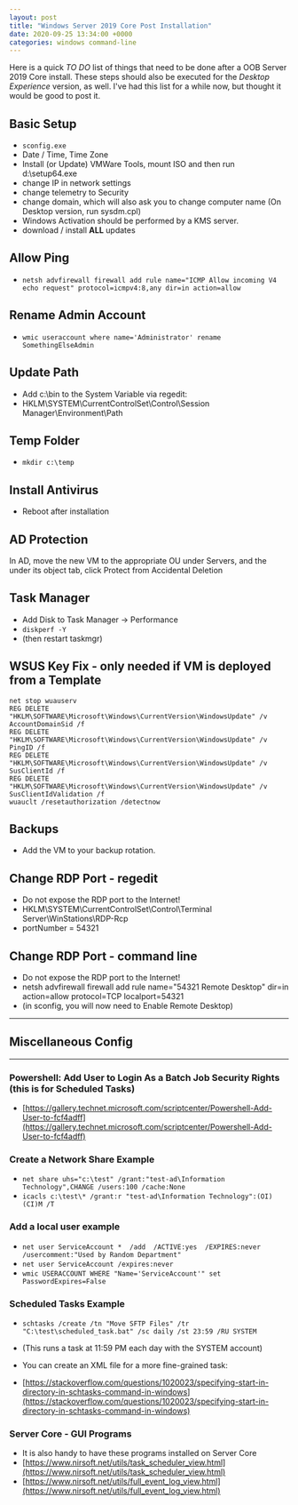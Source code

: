 ```yaml
---
layout: post
title: "Windows Server 2019 Core Post Installation"
date: 2020-09-25 13:34:00 +0000
categories: windows command-line
---
```


Here is a quick *TO DO* list of things that need to be done after a OOB Server 2019 Core install.  These steps should also be executed for the *Desktop Experience* version, as well. I've had this list for a while now, but thought it would be good to post it.

## Basic Setup
* `sconfig.exe`
* Date / Time, Time Zone
* Install (or Update) VMWare Tools, mount ISO and then run d:\setup64.exe
* change IP in network settings
* change telemetry to Security
* change domain, which will also ask you to change computer name (On Desktop version, run sysdm.cpl)
* Windows Activation should be performed by a KMS server.
* download / install **ALL** updates

## Allow Ping
* `netsh advfirewall firewall add rule name="ICMP Allow incoming V4 echo request" protocol=icmpv4:8,any dir=in action=allow`

## Rename Admin Account
* `wmic useraccount where name='Administrator' rename SomethingElseAdmin`

## Update Path
* Add c:\bin to the System Variable via regedit:
* HKLM\SYSTEM\CurrentControlSet\Control\Session Manager\Environment\Path

## Temp Folder
* `mkdir c:\temp`

## Install Antivirus
* Reboot after installation

## AD Protection
In AD, move the new VM to the appropriate OU under Servers, and the under its object tab, click Protect from Accidental Deletion

## Task Manager
* Add Disk to Task Manager -> Performance
* `diskperf -Y`
* (then restart taskmgr)

## WSUS Key Fix - only needed if VM is deployed from a Template
```
net stop wuauserv
REG DELETE "HKLM\SOFTWARE\Microsoft\Windows\CurrentVersion\WindowsUpdate" /v AccountDomainSid /f
REG DELETE "HKLM\SOFTWARE\Microsoft\Windows\CurrentVersion\WindowsUpdate" /v PingID /f
REG DELETE "HKLM\SOFTWARE\Microsoft\Windows\CurrentVersion\WindowsUpdate" /v SusClientId /f
REG DELETE "HKLM\SOFTWARE\Microsoft\Windows\CurrentVersion\WindowsUpdate" /v SusClientIdValidation /f
wuauclt /resetauthorization /detectnow
```

## Backups
* Add the VM to your backup rotation.

## Change RDP Port - regedit
* Do not expose the RDP port to the Internet!
* HKLM\SYSTEM\CurrentControlSet\Control\Terminal Server\WinStations\RDP-Rcp
* portNumber = 54321

## Change RDP Port - command line
* Do not expose the RDP port to the Internet!
* netsh advfirewall firewall add rule name="54321 Remote Desktop" dir=in action=allow protocol=TCP localport=54321
* (in sconfig, you will now need to Enable Remote Desktop)


___


## Miscellaneous Config

___

### Powershell: Add User to Login As a Batch Job Security Rights (this is for Scheduled Tasks)
* [https://gallery.technet.microsoft.com/scriptcenter/Powershell-Add-User-to-fcf4adff](https://gallery.technet.microsoft.com/scriptcenter/Powershell-Add-User-to-fcf4adff)

### Create a Network Share Example
* `net share uhs="c:\test" /grant:"test-ad\Information Technology",CHANGE /users:100 /cache:None`
* `icacls c:\test\* /grant:r "test-ad\Information Technology":(OI)(CI)M /T`

### Add a local user example
* `net user ServiceAccount *  /add  /ACTIVE:yes  /EXPIRES:never /usercomment:"Used by Random Department"`
* `net user ServiceAccount /expires:never`
* `wmic USERACCOUNT WHERE "Name='ServiceAccount'" set PasswordExpires=False`

### Scheduled Tasks Example
* `schtasks /create /tn "Move SFTP Files" /tr "C:\test\scheduled_task.bat" /sc daily /st 23:59 /RU SYSTEM`
* (This runs a task at 11:59 PM each day with the SYSTEM account)

* You can create an XML file for a more fine-grained task:
* [https://stackoverflow.com/questions/1020023/specifying-start-in-directory-in-schtasks-command-in-windows](https://stackoverflow.com/questions/1020023/specifying-start-in-directory-in-schtasks-command-in-windows)

### Server Core - GUI Programs
* It is also handy to have these programs installed on Server Core
* [https://www.nirsoft.net/utils/task_scheduler_view.html](https://www.nirsoft.net/utils/task_scheduler_view.html)
* [https://www.nirsoft.net/utils/full_event_log_view.html](https://www.nirsoft.net/utils/full_event_log_view.html)

